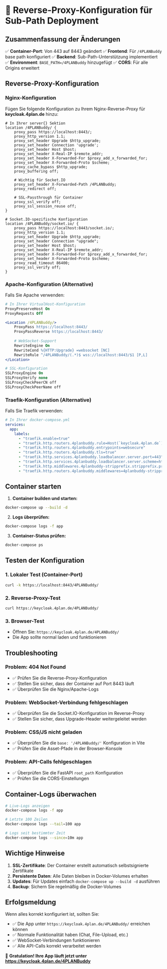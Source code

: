 # 🔧 Reverse-Proxy-Konfiguration für Sub-Path Deployment

## Zusammenfassung der Änderungen

✅ **Container-Port**: Von 443 auf 8443 geändert
✅ **Frontend**: Für `/4PLANBuddy` base path konfiguriert
✅ **Backend**: Sub-Path-Unterstützung implementiert
✅ **Environment**: `BASE_PATH=/4PLANBuddy` hinzugefügt
✅ **CORS**: Für alle Origins erweitert

## Reverse-Proxy-Konfiguration

### Nginx-Konfiguration

Fügen Sie folgende Konfiguration zu Ihrem Nginx-Reverse-Proxy für **keycloak.4plan.de** hinzu:

```nginx
# In Ihrer server{} Sektion
location /4PLANBuddy/ {
    proxy_pass https://localhost:8443/;
    proxy_http_version 1.1;
    proxy_set_header Upgrade $http_upgrade;
    proxy_set_header Connection 'upgrade';
    proxy_set_header Host $host;
    proxy_set_header X-Real-IP $remote_addr;
    proxy_set_header X-Forwarded-For $proxy_add_x_forwarded_for;
    proxy_set_header X-Forwarded-Proto $scheme;
    proxy_cache_bypass $http_upgrade;
    proxy_buffering off;
    
    # Wichtig für Socket.IO
    proxy_set_header X-Forwarded-Path /4PLANBuddy;
    proxy_redirect off;
    
    # SSL-Passthrough für Container
    proxy_ssl_verify off;
    proxy_ssl_session_reuse off;
}

# Socket.IO-spezifische Konfiguration
location /4PLANBuddy/socket.io/ {
    proxy_pass https://localhost:8443/socket.io/;
    proxy_http_version 1.1;
    proxy_set_header Upgrade $http_upgrade;
    proxy_set_header Connection "upgrade";
    proxy_set_header Host $host;
    proxy_set_header X-Real-IP $remote_addr;
    proxy_set_header X-Forwarded-For $proxy_add_x_forwarded_for;
    proxy_set_header X-Forwarded-Proto $scheme;
    proxy_read_timeout 86400;
    proxy_ssl_verify off;
}
```

### Apache-Konfiguration (Alternative)

Falls Sie Apache verwenden:

```apache
# In Ihrer VirtualHost-Konfiguration
ProxyPreserveHost On
ProxyRequests Off

<Location /4PLANBuddy/>
    ProxyPass https://localhost:8443/
    ProxyPassReverse https://localhost:8443/
    
    # WebSocket-Support
    RewriteEngine On
    RewriteCond %{HTTP:Upgrade} =websocket [NC]
    RewriteRule ^/4PLANBuddy/(.*)$ wss://localhost:8443/$1 [P,L]
</Location>

# SSL-Konfiguration
SSLProxyEngine On
SSLProxyVerify none
SSLProxyCheckPeerCN off
SSLProxyCheckPeerName off
```

### Traefik-Konfiguration (Alternative)

Falls Sie Traefik verwenden:

```yaml
# In Ihrer docker-compose.yml
services:
  app:
    labels:
      - "traefik.enable=true"
      - "traefik.http.routers.4planbuddy.rule=Host(`keycloak.4plan.de`) && PathPrefix(`/4PLANBuddy`)"
      - "traefik.http.routers.4planbuddy.entrypoints=websecure"
      - "traefik.http.routers.4planbuddy.tls=true"
      - "traefik.http.services.4planbuddy.loadbalancer.server.port=443"
      - "traefik.http.services.4planbuddy.loadbalancer.server.scheme=https"
      - "traefik.http.middlewares.4planbuddy-stripprefix.stripprefix.prefixes=/4PLANBuddy"
      - "traefik.http.routers.4planbuddy.middlewares=4planbuddy-stripprefix"
```

## Container starten

1. **Container builden und starten:**
```bash
docker-compose up --build -d
```

2. **Logs überprüfen:**
```bash
docker-compose logs -f app
```

3. **Container-Status prüfen:**
```bash
docker-compose ps
```

## Testen der Konfiguration

### 1. Lokaler Test (Container-Port)
```bash
curl -k https://localhost:8443/4PLANBuddy/
```

### 2. Reverse-Proxy-Test
```bash
curl https://keycloak.4plan.de/4PLANBuddy/
```

### 3. Browser-Test
- Öffnen Sie: `https://keycloak.4plan.de/4PLANBuddy/`
- Die App sollte normal laden und funktionieren

## Troubleshooting

### Problem: 404 Not Found
- ✅ Prüfen Sie die Reverse-Proxy-Konfiguration
- ✅ Stellen Sie sicher, dass der Container auf Port 8443 läuft
- ✅ Überprüfen Sie die Nginx/Apache-Logs

### Problem: WebSocket-Verbindung fehlgeschlagen
- ✅ Überprüfen Sie die Socket.IO-Konfiguration im Reverse-Proxy
- ✅ Stellen Sie sicher, dass Upgrade-Header weitergeleitet werden

### Problem: CSS/JS nicht geladen
- ✅ Überprüfen Sie die `base: '/4PLANBuddy/'` Konfiguration in Vite
- ✅ Prüfen Sie die Asset-Pfade in der Browser-Konsole

### Problem: API-Calls fehlgeschlagen
- ✅ Überprüfen Sie die FastAPI `root_path` Konfiguration
- ✅ Prüfen Sie die CORS-Einstellungen

## Container-Logs überwachen

```bash
# Live-Logs anzeigen
docker-compose logs -f app

# Letzte 100 Zeilen
docker-compose logs --tail=100 app

# Logs seit bestimmter Zeit
docker-compose logs --since=10m app
```

## Wichtige Hinweise

1. **SSL-Zertifikate**: Der Container erstellt automatisch selbstsignierte Zertifikate
2. **Persistente Daten**: Alle Daten bleiben in Docker-Volumes erhalten
3. **Updates**: Für Updates einfach `docker-compose up --build -d` ausführen
4. **Backup**: Sichern Sie regelmäßig die Docker-Volumes

## Erfolgsmeldung

Wenn alles korrekt konfiguriert ist, sollten Sie:
- ✅ Die App unter `https://keycloak.4plan.de/4PLANBuddy/` erreichen können
- ✅ Normale Funktionalität haben (Chat, File-Upload, etc.)
- ✅ WebSocket-Verbindungen funktionieren
- ✅ Alle API-Calls korrekt verarbeitet werden

🎉 **Gratulation! Ihre App läuft jetzt unter https://keycloak.4plan.de/4PLANBuddy**
